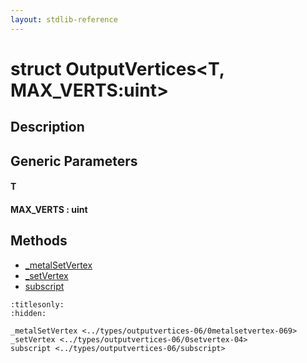 ```yaml
---
layout: stdlib-reference
---
```


# struct OutputVertices\<T, MAX\_VERTS:uint\>

## Description



## Generic Parameters

####  <a id="typeparam-T"></a>T
####  <a id="decl-MAX_VERTS"></a>MAX\_VERTS  : uint

## Methods

* [\_metalSetVertex](0metalsetvertex-069.md)
* [\_setVertex](0setvertex-04.md)
* [subscript](subscript.md)


```{toctree}
:titlesonly:
:hidden:

_metalSetVertex <../types/outputvertices-06/0metalsetvertex-069>
_setVertex <../types/outputvertices-06/0setvertex-04>
subscript <../types/outputvertices-06/subscript>
```

<script>
// Fix .md links to .html when on ReadTheDocs
if (window.location.hostname.includes('readthedocs') || 
    window.location.hostname.includes('rtfd.io')) {
  document.addEventListener('DOMContentLoaded', function() {
    const links = document.querySelectorAll('a');
    links.forEach(link => {
      const href = link.getAttribute('href');
      if (href && href.includes('.md')) {
        // This regex will handle .md links with or without fragment identifiers or query parameters
        link.href = link.href.replace(/(.+)\.md(#[^?]*)?(\?.*)?$/, '$1.html$2$3');
      }
    });
  });
}
</script>
